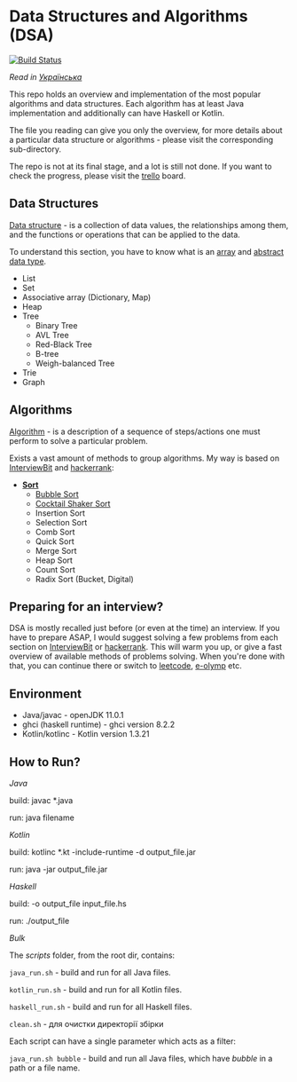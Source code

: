 # Data Structures and Algorithms (DSA) 

[![Build Status](https://travis-ci.org/YaroslavHavrylovych/dsa.svg?branch=development)](https://travis-ci.org/YaroslavHavrylovych/dsa)

*Read in [Українська](README-UK.md)*

This repo holds an overview and implementation of the most popular algorithms and data structures.
Each algorithm has at least Java implementation and additionally can have
Haskell or Kotlin.

The file you reading can give you only the overview, for more details about a particular
data structure or algorithms - please visit the corresponding sub-directory.

The repo is not at its final stage, and a lot is still not done. If you want to check
the progress, please visit the [trello](https://trello.com/b/TWRrtolV/dsa) board.

## Data Structures

[Data structure](https://en.wikipedia.org/wiki/Data_structure) -
 is a collection of data values, the relationships among them, and the functions or operations that can be applied to the data.

To understand this section, you have to know what is an 
[array](https://en.wikipedia.org/wiki/Array) and
[abstract data type](https://en.wikipedia.org/wiki/Abstract_data_type).

* List
* Set
* Associative array (Dictionary, Map)
* Heap
* Tree
   * Binary Tree
   * AVL Tree
   * Red-Black Tree
   * B-tree
   * Weigh-balanced Tree
* Trie
* Graph

## Algorithms

[Algorithm](https://en.wikipedia.org/wiki/Algorithm) -
is a description of a sequence of steps/actions one must perform to solve a particular problem.

Exists a vast amount of methods to group algorithms. My way is based on
[InterviewBit](https://www.interviewbit.com/courses/programming/)
and [hackerrank](https://www.hackerrank.com/dashboard):

* **[Sort](algorithms/sort/)**
  * [Bubble Sort](algorithms/sort/comparison/bubble/)
  * [Cocktail Shaker Sort](algorithms/sort/comparison/cocktail_shaker/)
  * Insertion Sort
  * Selection Sort
  * Comb Sort
  * Quick Sort
  * Merge Sort
  * Heap Sort
  * Count Sort
  * Radix Sort (Bucket, Digital)

## Preparing for an interview?

DSA is mostly recalled just before (or even at the time) an interview.
If you have to prepare ASAP, I would suggest solving a few problems from each section
on [InterviewBit](https://www.interviewbit.com/courses/programming/)
or [hackerrank](https://www.hackerrank.com/dashboard). 
This will warm you up, or give a fast overview of available methods of problems solving.
When you're done with that, you can continue there or switch to [leetcode](https://leetcode.com/), [e-olymp](https://www.e-olymp.com/uk/)
etc.

## Environment

* Java/javac - openJDK 11.0.1
* ghci (haskell runtime) - ghci version 8.2.2
* Kotlin/kotlinc - Kotlin version 1.3.21

## How to Run?

_Java_

build: javac \*.java

run: java filename

_Kotlin_

build: kotlinc \*.kt -include-runtime -d output\_file.jar

run: java -jar output\_file.jar

_Haskell_

build: -o output\_file input\_file.hs

run: ./output\_file

_Bulk_

The *scripts* folder, from the root dir, contains:

`java_run.sh` - build and run for all Java files. 

`kotlin_run.sh` - build and run for all Kotlin files.

`haskell_run.sh` - build and run for all Haskell files.

`clean.sh` - для очистки директорії збірки

Each script can have a single parameter which acts as a filter:

`java_run.sh bubble` - build and run all Java files, which have 
*bubble* in a path or a file name.
